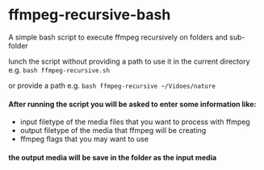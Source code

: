 # ffmpeg-recursive-bash
A simple bash script to execute ffmpeg recursively on folders and sub-folder

lunch the script without providing a path to use it in the current directory
e.g. `bash ffmpeg-recursive.sh`

or provide a path
e.g. `bash ffmpeg-recursive ~/Vidoes/nature`

#### After running the script you will be asked to enter some information like:
- input filetype of the media files that you want to process with ffmpeg 
- output filetype of the media that ffmpeg will be creating
- ffmpeg flags that you may want to use

#### the output media will be save in the folder as the input media
